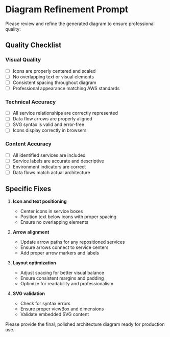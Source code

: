 # Diagram Refinement Prompt

Please review and refine the generated diagram to ensure professional quality:

## Quality Checklist

### Visual Quality
- [ ] Icons are properly centered and scaled
- [ ] No overlapping text or visual elements
- [ ] Consistent spacing throughout diagram
- [ ] Professional appearance matching AWS standards

### Technical Accuracy
- [ ] All service relationships are correctly represented
- [ ] Data flow arrows are properly aligned
- [ ] SVG syntax is valid and error-free
- [ ] Icons display correctly in browsers

### Content Accuracy
- [ ] All identified services are included
- [ ] Service labels are accurate and descriptive
- [ ] Environment indicators are correct
- [ ] Data flows match actual architecture

## Specific Fixes
1. **Icon and text positioning**
   - Center icons in service boxes
   - Position text below icons with proper spacing
   - Ensure no overlapping elements

2. **Arrow alignment**
   - Update arrow paths for any repositioned services
   - Ensure arrows connect to service centers
   - Add proper arrow markers and labels

3. **Layout optimization**
   - Adjust spacing for better visual balance
   - Ensure consistent margins and padding
   - Optimize for readability and professionalism

4. **SVG validation**
   - Check for syntax errors
   - Ensure proper viewBox and dimensions
   - Validate embedded SVG content

Please provide the final, polished architecture diagram ready for production use.
